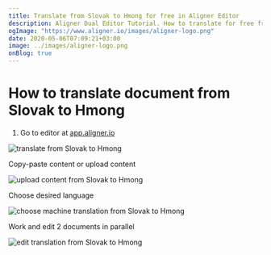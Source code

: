 ```yaml
---
title: Translate from Slovak to Hmong for free in Aligner Editor
description: Aligner Dual Editor Tutorial. How to translate for free from Slovak to Hmong. Aligner is multilingual document management platform. 
ogImage: "https://www.aligner.io/images/aligner-logo.png"
date: 2020-05-06T07:09:21+03:00
image: ../images/aligner-logo.png
onBlog: true
---
```


# How to translate document from Slovak to Hmong

1. Go to editor at [app.aligner.io](https://app.aligner.io "Aligner App web page")

![translate from Slovak to Hmong](../aligner-blank-editor.png "translate from Slovak to Hmong")

Copy-paste content or upload content

![upload content from Slovak to Hmong](../aligner-uploaded-document.png "upload content from Slovak to Hmong")

Choose desired language

![choose machine translation from Slovak to Hmong](../aligner-language-dropdown.png "choose machine translation from Slovak to Hmong")

Work and edit 2 documents in parallel

![edit translation from Slovak to Hmong](../aligner-double-sitded-editor.png "edit translation from Slovak to Hmong")

